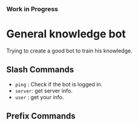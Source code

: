 ### Work in Progress

# General knowledge bot

Trying to create a good bot to train his knowledge.

## Slash Commands

- `ping` : Check if the bot is logged in.
- `server`: get server info.
- `user` : get your info.


## Prefix Commands
